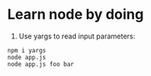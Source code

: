 # Learn node by doing

1. Use yargs to read input parameters:

```
npm i yargs
node app.js
node app.js foo bar
```

